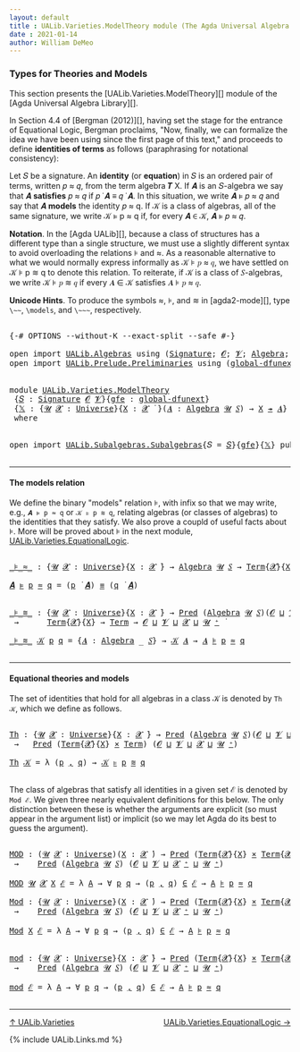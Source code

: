 ```yaml
---
layout: default
title : UALib.Varieties.ModelTheory module (The Agda Universal Algebra Library)
date : 2021-01-14
author: William DeMeo
---
```


### <a id="types-for-theories-and-models">Types for Theories and Models</a>

This section presents the [UALib.Varieties.ModelTheory][] module of the [Agda Universal Algebra Library][].

In Section 4.4 of [Bergman (2012)][], having set the stage for the entrance of Equational Logic, Bergman proclaims,  "Now, finally, we can formalize the idea we have been using since the first page of this text," and proceeds to define **identities of terms** as follows (paraphrasing for notational consistency):

  Let 𝑆 be a signature. An **identity** (or **equation**) in 𝑆 is an ordered pair of terms, written 𝑝 ≈ 𝑞,
  from the term algebra 𝑻 X. If 𝑨 is an 𝑆-algebra we say that 𝑨 **satisfies** 𝑝 ≈ 𝑞 if 𝑝 ̇ 𝑨 ≡ 𝑞 ̇ 𝑨.
  In this situation, we write 𝑨 ⊧ 𝑝 ≈ 𝑞 and say that 𝑨 **models** the identity 𝑝 ≈ q. If 𝒦 is a class of
  algebras, all of the same signature, we write 𝒦 ⊧ p ≈ q if, for every 𝑨 ∈ 𝒦, 𝑨 ⊧ 𝑝 ≈ 𝑞.

**Notation**. In the [Agda UALib][], because a class of structures has a different type than a single structure, we must use a slightly different syntax to avoid overloading the relations ⊧ and ≈. As a reasonable alternative to what we would normally express informally as 𝒦 ⊧ 𝑝 ≈ 𝑞, we have settled on 𝒦 ⊧ p ≋ q to denote this relation.  To reiterate, if 𝒦 is a class of 𝑆-algebras, we write 𝒦 ⊧ 𝑝 ≋ 𝑞 if every 𝑨 ∈ 𝒦 satisfies 𝑨 ⊧ 𝑝 ≈ 𝑞.

**Unicode Hints**. To produce the symbols ≈, ⊧, and ≋ in [agda2-mode][], type `\~~`, `\models`, and `\~~~`, respectively.

<pre class="Agda">

<a id="1629" class="Symbol">{-#</a> <a id="1633" class="Keyword">OPTIONS</a> <a id="1641" class="Pragma">--without-K</a> <a id="1653" class="Pragma">--exact-split</a> <a id="1667" class="Pragma">--safe</a> <a id="1674" class="Symbol">#-}</a>

<a id="1679" class="Keyword">open</a> <a id="1684" class="Keyword">import</a> <a id="1691" href="UALib.Algebras.html" class="Module">UALib.Algebras</a> <a id="1706" class="Keyword">using</a> <a id="1712" class="Symbol">(</a><a id="1713" href="UALib.Algebras.Signatures.html#1452" class="Function">Signature</a><a id="1722" class="Symbol">;</a> <a id="1724" href="universes.html#613" class="Generalizable">𝓞</a><a id="1725" class="Symbol">;</a> <a id="1727" href="universes.html#617" class="Generalizable">𝓥</a><a id="1728" class="Symbol">;</a> <a id="1730" href="UALib.Algebras.Algebras.html#811" class="Function">Algebra</a><a id="1737" class="Symbol">;</a> <a id="1739" href="UALib.Algebras.Algebras.html#3925" class="Function Operator">_↠_</a><a id="1742" class="Symbol">)</a>
<a id="1744" class="Keyword">open</a> <a id="1749" class="Keyword">import</a> <a id="1756" href="UALib.Prelude.Preliminaries.html" class="Module">UALib.Prelude.Preliminaries</a> <a id="1784" class="Keyword">using</a> <a id="1790" class="Symbol">(</a><a id="1791" href="MGS-Subsingleton-Theorems.html#3468" class="Function">global-dfunext</a><a id="1805" class="Symbol">;</a> <a id="1807" href="universes.html#551" class="Postulate">Universe</a><a id="1815" class="Symbol">;</a> <a id="1817" href="universes.html#758" class="Function Operator">_̇</a><a id="1819" class="Symbol">)</a>


<a id="1823" class="Keyword">module</a> <a id="1830" href="UALib.Varieties.ModelTheory.html" class="Module">UALib.Varieties.ModelTheory</a>
 <a id="1859" class="Symbol">{</a><a id="1860" href="UALib.Varieties.ModelTheory.html#1860" class="Bound">𝑆</a> <a id="1862" class="Symbol">:</a> <a id="1864" href="UALib.Algebras.Signatures.html#1452" class="Function">Signature</a> <a id="1874" href="universes.html#613" class="Generalizable">𝓞</a> <a id="1876" href="universes.html#617" class="Generalizable">𝓥</a><a id="1877" class="Symbol">}{</a><a id="1879" href="UALib.Varieties.ModelTheory.html#1879" class="Bound">gfe</a> <a id="1883" class="Symbol">:</a> <a id="1885" href="MGS-Subsingleton-Theorems.html#3468" class="Function">global-dfunext</a><a id="1899" class="Symbol">}</a>
 <a id="1902" class="Symbol">{</a><a id="1903" href="UALib.Varieties.ModelTheory.html#1903" class="Bound">𝕏</a> <a id="1905" class="Symbol">:</a> <a id="1907" class="Symbol">{</a><a id="1908" href="UALib.Varieties.ModelTheory.html#1908" class="Bound">𝓤</a> <a id="1910" href="UALib.Varieties.ModelTheory.html#1910" class="Bound">𝓧</a> <a id="1912" class="Symbol">:</a> <a id="1914" href="universes.html#551" class="Postulate">Universe</a><a id="1922" class="Symbol">}{</a><a id="1924" href="UALib.Varieties.ModelTheory.html#1924" class="Bound">X</a> <a id="1926" class="Symbol">:</a> <a id="1928" href="UALib.Varieties.ModelTheory.html#1910" class="Bound">𝓧</a> <a id="1930" href="universes.html#758" class="Function Operator">̇</a> <a id="1932" class="Symbol">}(</a><a id="1934" href="UALib.Varieties.ModelTheory.html#1934" class="Bound">𝑨</a> <a id="1936" class="Symbol">:</a> <a id="1938" href="UALib.Algebras.Algebras.html#811" class="Function">Algebra</a> <a id="1946" href="UALib.Varieties.ModelTheory.html#1908" class="Bound">𝓤</a> <a id="1948" href="UALib.Varieties.ModelTheory.html#1860" class="Bound">𝑆</a><a id="1949" class="Symbol">)</a> <a id="1951" class="Symbol">→</a> <a id="1953" href="UALib.Varieties.ModelTheory.html#1924" class="Bound">X</a> <a id="1955" href="UALib.Algebras.Algebras.html#3925" class="Function Operator">↠</a> <a id="1957" href="UALib.Varieties.ModelTheory.html#1934" class="Bound">𝑨</a><a id="1958" class="Symbol">}</a>
 <a id="1961" class="Keyword">where</a>


<a id="1969" class="Keyword">open</a> <a id="1974" class="Keyword">import</a> <a id="1981" href="UALib.Subalgebras.Subalgebras.html" class="Module">UALib.Subalgebras.Subalgebras</a><a id="2010" class="Symbol">{</a><a id="2011" class="Argument">𝑆</a> <a id="2013" class="Symbol">=</a> <a id="2015" href="UALib.Varieties.ModelTheory.html#1860" class="Bound">𝑆</a><a id="2016" class="Symbol">}{</a><a id="2018" href="UALib.Varieties.ModelTheory.html#1879" class="Bound">gfe</a><a id="2021" class="Symbol">}{</a><a id="2023" href="UALib.Varieties.ModelTheory.html#1903" class="Bound">𝕏</a><a id="2024" class="Symbol">}</a> <a id="2026" class="Keyword">public</a>

</pre>

---------------------------------------

#### <a id="the-models-relation">The models relation</a>

We define the binary "models" relation ⊧, with infix so that we may write, e.g., `𝑨 ⊧ p ≈ q` or `𝒦 ⊧ p ≋ q`, relating algebras (or classes of algebras) to the identities that they satisfy. We also prove a coupld of useful facts about ⊧.  More will be proved about ⊧ in the next module, [UALib.Varieties.EquationalLogic](UALib.Varieties.EquationalLogic.html).

<pre class="Agda">

<a id="_⊧_≈_"></a><a id="2519" href="UALib.Varieties.ModelTheory.html#2519" class="Function Operator">_⊧_≈_</a> <a id="2525" class="Symbol">:</a> <a id="2527" class="Symbol">{</a><a id="2528" href="UALib.Varieties.ModelTheory.html#2528" class="Bound">𝓤</a> <a id="2530" href="UALib.Varieties.ModelTheory.html#2530" class="Bound">𝓧</a> <a id="2532" class="Symbol">:</a> <a id="2534" href="universes.html#551" class="Postulate">Universe</a><a id="2542" class="Symbol">}{</a><a id="2544" href="UALib.Varieties.ModelTheory.html#2544" class="Bound">X</a> <a id="2546" class="Symbol">:</a> <a id="2548" href="UALib.Varieties.ModelTheory.html#2530" class="Bound">𝓧</a> <a id="2550" href="universes.html#758" class="Function Operator">̇</a><a id="2551" class="Symbol">}</a> <a id="2553" class="Symbol">→</a> <a id="2555" href="UALib.Algebras.Algebras.html#811" class="Function">Algebra</a> <a id="2563" href="UALib.Varieties.ModelTheory.html#2528" class="Bound">𝓤</a> <a id="2565" href="UALib.Varieties.ModelTheory.html#1860" class="Bound">𝑆</a> <a id="2567" class="Symbol">→</a> <a id="2569" href="UALib.Terms.Basic.html#1040" class="Datatype">Term</a><a id="2573" class="Symbol">{</a><a id="2574" href="UALib.Varieties.ModelTheory.html#2530" class="Bound">𝓧</a><a id="2575" class="Symbol">}{</a><a id="2577" href="UALib.Varieties.ModelTheory.html#2544" class="Bound">X</a><a id="2578" class="Symbol">}</a> <a id="2580" class="Symbol">→</a> <a id="2582" href="UALib.Terms.Basic.html#1040" class="Datatype">Term</a> <a id="2587" class="Symbol">→</a> <a id="2589" href="UALib.Varieties.ModelTheory.html#2528" class="Bound">𝓤</a> <a id="2591" href="Agda.Primitive.html#636" class="Function Operator">⊔</a> <a id="2593" href="UALib.Varieties.ModelTheory.html#2530" class="Bound">𝓧</a> <a id="2595" href="universes.html#758" class="Function Operator">̇</a>

<a id="2598" href="UALib.Varieties.ModelTheory.html#2598" class="Bound">𝑨</a> <a id="2600" href="UALib.Varieties.ModelTheory.html#2519" class="Function Operator">⊧</a> <a id="2602" href="UALib.Varieties.ModelTheory.html#2602" class="Bound">p</a> <a id="2604" href="UALib.Varieties.ModelTheory.html#2519" class="Function Operator">≈</a> <a id="2606" href="UALib.Varieties.ModelTheory.html#2606" class="Bound">q</a> <a id="2608" class="Symbol">=</a> <a id="2610" class="Symbol">(</a><a id="2611" href="UALib.Varieties.ModelTheory.html#2602" class="Bound">p</a> <a id="2613" href="UALib.Terms.Operations.html#1383" class="Function Operator">̇</a> <a id="2615" href="UALib.Varieties.ModelTheory.html#2598" class="Bound">𝑨</a><a id="2616" class="Symbol">)</a> <a id="2618" href="MGS-MLTT.html#4207" class="Datatype Operator">≡</a> <a id="2620" class="Symbol">(</a><a id="2621" href="UALib.Varieties.ModelTheory.html#2606" class="Bound">q</a> <a id="2623" href="UALib.Terms.Operations.html#1383" class="Function Operator">̇</a> <a id="2625" href="UALib.Varieties.ModelTheory.html#2598" class="Bound">𝑨</a><a id="2626" class="Symbol">)</a>


<a id="_⊧_≋_"></a><a id="2630" href="UALib.Varieties.ModelTheory.html#2630" class="Function Operator">_⊧_≋_</a> <a id="2636" class="Symbol">:</a> <a id="2638" class="Symbol">{</a><a id="2639" href="UALib.Varieties.ModelTheory.html#2639" class="Bound">𝓤</a> <a id="2641" href="UALib.Varieties.ModelTheory.html#2641" class="Bound">𝓧</a> <a id="2643" class="Symbol">:</a> <a id="2645" href="universes.html#551" class="Postulate">Universe</a><a id="2653" class="Symbol">}{</a><a id="2655" href="UALib.Varieties.ModelTheory.html#2655" class="Bound">X</a> <a id="2657" class="Symbol">:</a> <a id="2659" href="UALib.Varieties.ModelTheory.html#2641" class="Bound">𝓧</a> <a id="2661" href="universes.html#758" class="Function Operator">̇</a><a id="2662" class="Symbol">}</a> <a id="2664" class="Symbol">→</a> <a id="2666" href="UALib.Relations.Unary.html#1066" class="Function">Pred</a> <a id="2671" class="Symbol">(</a><a id="2672" href="UALib.Algebras.Algebras.html#811" class="Function">Algebra</a> <a id="2680" href="UALib.Varieties.ModelTheory.html#2639" class="Bound">𝓤</a> <a id="2682" href="UALib.Varieties.ModelTheory.html#1860" class="Bound">𝑆</a><a id="2683" class="Symbol">)(</a><a id="2685" href="UALib.Varieties.ModelTheory.html#1874" class="Bound">𝓞</a> <a id="2687" href="Agda.Primitive.html#636" class="Function Operator">⊔</a> <a id="2689" href="UALib.Varieties.ModelTheory.html#1876" class="Bound">𝓥</a> <a id="2691" href="Agda.Primitive.html#636" class="Function Operator">⊔</a> <a id="2693" href="UALib.Varieties.ModelTheory.html#2639" class="Bound">𝓤</a> <a id="2695" href="universes.html#527" class="Function Operator">⁺</a><a id="2696" class="Symbol">)</a>
 <a id="2699" class="Symbol">→</a>      <a id="2706" href="UALib.Terms.Basic.html#1040" class="Datatype">Term</a><a id="2710" class="Symbol">{</a><a id="2711" href="UALib.Varieties.ModelTheory.html#2641" class="Bound">𝓧</a><a id="2712" class="Symbol">}{</a><a id="2714" href="UALib.Varieties.ModelTheory.html#2655" class="Bound">X</a><a id="2715" class="Symbol">}</a> <a id="2717" class="Symbol">→</a> <a id="2719" href="UALib.Terms.Basic.html#1040" class="Datatype">Term</a> <a id="2724" class="Symbol">→</a> <a id="2726" href="UALib.Varieties.ModelTheory.html#1874" class="Bound">𝓞</a> <a id="2728" href="Agda.Primitive.html#636" class="Function Operator">⊔</a> <a id="2730" href="UALib.Varieties.ModelTheory.html#1876" class="Bound">𝓥</a> <a id="2732" href="Agda.Primitive.html#636" class="Function Operator">⊔</a> <a id="2734" href="UALib.Varieties.ModelTheory.html#2641" class="Bound">𝓧</a> <a id="2736" href="Agda.Primitive.html#636" class="Function Operator">⊔</a> <a id="2738" href="UALib.Varieties.ModelTheory.html#2639" class="Bound">𝓤</a> <a id="2740" href="universes.html#527" class="Function Operator">⁺</a> <a id="2742" href="universes.html#758" class="Function Operator">̇</a>

<a id="2745" href="UALib.Varieties.ModelTheory.html#2630" class="Function Operator">_⊧_≋_</a> <a id="2751" href="UALib.Varieties.ModelTheory.html#2751" class="Bound">𝒦</a> <a id="2753" href="UALib.Varieties.ModelTheory.html#2753" class="Bound">p</a> <a id="2755" href="UALib.Varieties.ModelTheory.html#2755" class="Bound">q</a> <a id="2757" class="Symbol">=</a> <a id="2759" class="Symbol">{</a><a id="2760" href="UALib.Varieties.ModelTheory.html#2760" class="Bound">𝑨</a> <a id="2762" class="Symbol">:</a> <a id="2764" href="UALib.Algebras.Algebras.html#811" class="Function">Algebra</a> <a id="2772" class="Symbol">_</a> <a id="2774" href="UALib.Varieties.ModelTheory.html#1860" class="Bound">𝑆</a><a id="2775" class="Symbol">}</a> <a id="2777" class="Symbol">→</a> <a id="2779" href="UALib.Varieties.ModelTheory.html#2751" class="Bound">𝒦</a> <a id="2781" href="UALib.Varieties.ModelTheory.html#2760" class="Bound">𝑨</a> <a id="2783" class="Symbol">→</a> <a id="2785" href="UALib.Varieties.ModelTheory.html#2760" class="Bound">𝑨</a> <a id="2787" href="UALib.Varieties.ModelTheory.html#2519" class="Function Operator">⊧</a> <a id="2789" href="UALib.Varieties.ModelTheory.html#2753" class="Bound">p</a> <a id="2791" href="UALib.Varieties.ModelTheory.html#2519" class="Function Operator">≈</a> <a id="2793" href="UALib.Varieties.ModelTheory.html#2755" class="Bound">q</a>

</pre>

-------------------------------------------

#### <a id="equational-theories-and-classes">Equational theories and models</a>

The set of identities that hold for all algebras in a class 𝒦 is denoted by `Th 𝒦`, which we define as follows.

<pre class="Agda">

<a id="Th"></a><a id="3061" href="UALib.Varieties.ModelTheory.html#3061" class="Function">Th</a> <a id="3064" class="Symbol">:</a> <a id="3066" class="Symbol">{</a><a id="3067" href="UALib.Varieties.ModelTheory.html#3067" class="Bound">𝓤</a> <a id="3069" href="UALib.Varieties.ModelTheory.html#3069" class="Bound">𝓧</a> <a id="3071" class="Symbol">:</a> <a id="3073" href="universes.html#551" class="Postulate">Universe</a><a id="3081" class="Symbol">}{</a><a id="3083" href="UALib.Varieties.ModelTheory.html#3083" class="Bound">X</a> <a id="3085" class="Symbol">:</a> <a id="3087" href="UALib.Varieties.ModelTheory.html#3069" class="Bound">𝓧</a> <a id="3089" href="universes.html#758" class="Function Operator">̇</a><a id="3090" class="Symbol">}</a> <a id="3092" class="Symbol">→</a> <a id="3094" href="UALib.Relations.Unary.html#1066" class="Function">Pred</a> <a id="3099" class="Symbol">(</a><a id="3100" href="UALib.Algebras.Algebras.html#811" class="Function">Algebra</a> <a id="3108" href="UALib.Varieties.ModelTheory.html#3067" class="Bound">𝓤</a> <a id="3110" href="UALib.Varieties.ModelTheory.html#1860" class="Bound">𝑆</a><a id="3111" class="Symbol">)(</a><a id="3113" href="UALib.Varieties.ModelTheory.html#1874" class="Bound">𝓞</a> <a id="3115" href="Agda.Primitive.html#636" class="Function Operator">⊔</a> <a id="3117" href="UALib.Varieties.ModelTheory.html#1876" class="Bound">𝓥</a> <a id="3119" href="Agda.Primitive.html#636" class="Function Operator">⊔</a> <a id="3121" href="UALib.Varieties.ModelTheory.html#3067" class="Bound">𝓤</a> <a id="3123" href="universes.html#527" class="Function Operator">⁺</a><a id="3124" class="Symbol">)</a>
 <a id="3127" class="Symbol">→</a>   <a id="3131" href="UALib.Relations.Unary.html#1066" class="Function">Pred</a> <a id="3136" class="Symbol">(</a><a id="3137" href="UALib.Terms.Basic.html#1040" class="Datatype">Term</a><a id="3141" class="Symbol">{</a><a id="3142" href="UALib.Varieties.ModelTheory.html#3069" class="Bound">𝓧</a><a id="3143" class="Symbol">}{</a><a id="3145" href="UALib.Varieties.ModelTheory.html#3083" class="Bound">X</a><a id="3146" class="Symbol">}</a> <a id="3148" href="MGS-MLTT.html#3515" class="Function Operator">×</a> <a id="3150" href="UALib.Terms.Basic.html#1040" class="Datatype">Term</a><a id="3154" class="Symbol">)</a> <a id="3156" class="Symbol">(</a><a id="3157" href="UALib.Varieties.ModelTheory.html#1874" class="Bound">𝓞</a> <a id="3159" href="Agda.Primitive.html#636" class="Function Operator">⊔</a> <a id="3161" href="UALib.Varieties.ModelTheory.html#1876" class="Bound">𝓥</a> <a id="3163" href="Agda.Primitive.html#636" class="Function Operator">⊔</a> <a id="3165" href="UALib.Varieties.ModelTheory.html#3069" class="Bound">𝓧</a> <a id="3167" href="Agda.Primitive.html#636" class="Function Operator">⊔</a> <a id="3169" href="UALib.Varieties.ModelTheory.html#3067" class="Bound">𝓤</a> <a id="3171" href="universes.html#527" class="Function Operator">⁺</a><a id="3172" class="Symbol">)</a>

<a id="3175" href="UALib.Varieties.ModelTheory.html#3061" class="Function">Th</a> <a id="3178" href="UALib.Varieties.ModelTheory.html#3178" class="Bound">𝒦</a> <a id="3180" class="Symbol">=</a> <a id="3182" class="Symbol">λ</a> <a id="3184" class="Symbol">(</a><a id="3185" href="UALib.Varieties.ModelTheory.html#3185" class="Bound">p</a> <a id="3187" href="MGS-MLTT.html#2929" class="InductiveConstructor Operator">,</a> <a id="3189" href="UALib.Varieties.ModelTheory.html#3189" class="Bound">q</a><a id="3190" class="Symbol">)</a> <a id="3192" class="Symbol">→</a> <a id="3194" href="UALib.Varieties.ModelTheory.html#3178" class="Bound">𝒦</a> <a id="3196" href="UALib.Varieties.ModelTheory.html#2630" class="Function Operator">⊧</a> <a id="3198" href="UALib.Varieties.ModelTheory.html#3185" class="Bound">p</a> <a id="3200" href="UALib.Varieties.ModelTheory.html#2630" class="Function Operator">≋</a> <a id="3202" href="UALib.Varieties.ModelTheory.html#3189" class="Bound">q</a>

</pre>

The class of algebras that satisfy all identities in a given set ℰ is denoted by `Mod ℰ`.  We given three nearly equivalent definitions for this below.  The only distinction between these is whether the arguments are explicit (so must appear in the argument list) or implicit (so we may let Agda do its best to guess the argument).

<pre class="Agda">

<a id="MOD"></a><a id="3564" href="UALib.Varieties.ModelTheory.html#3564" class="Function">MOD</a> <a id="3568" class="Symbol">:</a> <a id="3570" class="Symbol">(</a><a id="3571" href="UALib.Varieties.ModelTheory.html#3571" class="Bound">𝓤</a> <a id="3573" href="UALib.Varieties.ModelTheory.html#3573" class="Bound">𝓧</a> <a id="3575" class="Symbol">:</a> <a id="3577" href="universes.html#551" class="Postulate">Universe</a><a id="3585" class="Symbol">)(</a><a id="3587" href="UALib.Varieties.ModelTheory.html#3587" class="Bound">X</a> <a id="3589" class="Symbol">:</a> <a id="3591" href="UALib.Varieties.ModelTheory.html#3573" class="Bound">𝓧</a> <a id="3593" href="universes.html#758" class="Function Operator">̇</a><a id="3594" class="Symbol">)</a> <a id="3596" class="Symbol">→</a> <a id="3598" href="UALib.Relations.Unary.html#1066" class="Function">Pred</a> <a id="3603" class="Symbol">(</a><a id="3604" href="UALib.Terms.Basic.html#1040" class="Datatype">Term</a><a id="3608" class="Symbol">{</a><a id="3609" href="UALib.Varieties.ModelTheory.html#3573" class="Bound">𝓧</a><a id="3610" class="Symbol">}{</a><a id="3612" href="UALib.Varieties.ModelTheory.html#3587" class="Bound">X</a><a id="3613" class="Symbol">}</a> <a id="3615" href="MGS-MLTT.html#3515" class="Function Operator">×</a> <a id="3617" href="UALib.Terms.Basic.html#1040" class="Datatype">Term</a><a id="3621" class="Symbol">{</a><a id="3622" href="UALib.Varieties.ModelTheory.html#3573" class="Bound">𝓧</a><a id="3623" class="Symbol">}{</a><a id="3625" href="UALib.Varieties.ModelTheory.html#3587" class="Bound">X</a><a id="3626" class="Symbol">})</a> <a id="3629" class="Symbol">(</a><a id="3630" href="UALib.Varieties.ModelTheory.html#1874" class="Bound">𝓞</a> <a id="3632" href="Agda.Primitive.html#636" class="Function Operator">⊔</a> <a id="3634" href="UALib.Varieties.ModelTheory.html#1876" class="Bound">𝓥</a> <a id="3636" href="Agda.Primitive.html#636" class="Function Operator">⊔</a> <a id="3638" href="UALib.Varieties.ModelTheory.html#3573" class="Bound">𝓧</a> <a id="3640" href="Agda.Primitive.html#636" class="Function Operator">⊔</a> <a id="3642" href="UALib.Varieties.ModelTheory.html#3571" class="Bound">𝓤</a> <a id="3644" href="universes.html#527" class="Function Operator">⁺</a><a id="3645" class="Symbol">)</a>
 <a id="3648" class="Symbol">→</a>    <a id="3653" href="UALib.Relations.Unary.html#1066" class="Function">Pred</a> <a id="3658" class="Symbol">(</a><a id="3659" href="UALib.Algebras.Algebras.html#811" class="Function">Algebra</a> <a id="3667" href="UALib.Varieties.ModelTheory.html#3571" class="Bound">𝓤</a> <a id="3669" href="UALib.Varieties.ModelTheory.html#1860" class="Bound">𝑆</a><a id="3670" class="Symbol">)</a> <a id="3672" class="Symbol">(</a><a id="3673" href="UALib.Varieties.ModelTheory.html#1874" class="Bound">𝓞</a> <a id="3675" href="Agda.Primitive.html#636" class="Function Operator">⊔</a> <a id="3677" href="UALib.Varieties.ModelTheory.html#1876" class="Bound">𝓥</a> <a id="3679" href="Agda.Primitive.html#636" class="Function Operator">⊔</a> <a id="3681" href="UALib.Varieties.ModelTheory.html#3573" class="Bound">𝓧</a> <a id="3683" href="universes.html#527" class="Function Operator">⁺</a> <a id="3685" href="Agda.Primitive.html#636" class="Function Operator">⊔</a> <a id="3687" href="UALib.Varieties.ModelTheory.html#3571" class="Bound">𝓤</a> <a id="3689" href="universes.html#527" class="Function Operator">⁺</a><a id="3690" class="Symbol">)</a>

<a id="3693" href="UALib.Varieties.ModelTheory.html#3564" class="Function">MOD</a> <a id="3697" href="UALib.Varieties.ModelTheory.html#3697" class="Bound">𝓤</a> <a id="3699" href="UALib.Varieties.ModelTheory.html#3699" class="Bound">𝓧</a> <a id="3701" href="UALib.Varieties.ModelTheory.html#3701" class="Bound">X</a> <a id="3703" href="UALib.Varieties.ModelTheory.html#3703" class="Bound">ℰ</a> <a id="3705" class="Symbol">=</a> <a id="3707" class="Symbol">λ</a> <a id="3709" href="UALib.Varieties.ModelTheory.html#3709" class="Bound">A</a> <a id="3711" class="Symbol">→</a> <a id="3713" class="Symbol">∀</a> <a id="3715" href="UALib.Varieties.ModelTheory.html#3715" class="Bound">p</a> <a id="3717" href="UALib.Varieties.ModelTheory.html#3717" class="Bound">q</a> <a id="3719" class="Symbol">→</a> <a id="3721" class="Symbol">(</a><a id="3722" href="UALib.Varieties.ModelTheory.html#3715" class="Bound">p</a> <a id="3724" href="MGS-MLTT.html#2929" class="InductiveConstructor Operator">,</a> <a id="3726" href="UALib.Varieties.ModelTheory.html#3717" class="Bound">q</a><a id="3727" class="Symbol">)</a> <a id="3729" href="UALib.Relations.Unary.html#2667" class="Function Operator">∈</a> <a id="3731" href="UALib.Varieties.ModelTheory.html#3703" class="Bound">ℰ</a> <a id="3733" class="Symbol">→</a> <a id="3735" href="UALib.Varieties.ModelTheory.html#3709" class="Bound">A</a> <a id="3737" href="UALib.Varieties.ModelTheory.html#2519" class="Function Operator">⊧</a> <a id="3739" href="UALib.Varieties.ModelTheory.html#3715" class="Bound">p</a> <a id="3741" href="UALib.Varieties.ModelTheory.html#2519" class="Function Operator">≈</a> <a id="3743" href="UALib.Varieties.ModelTheory.html#3717" class="Bound">q</a>

<a id="Mod"></a><a id="3746" href="UALib.Varieties.ModelTheory.html#3746" class="Function">Mod</a> <a id="3750" class="Symbol">:</a> <a id="3752" class="Symbol">{</a><a id="3753" href="UALib.Varieties.ModelTheory.html#3753" class="Bound">𝓤</a> <a id="3755" href="UALib.Varieties.ModelTheory.html#3755" class="Bound">𝓧</a> <a id="3757" class="Symbol">:</a> <a id="3759" href="universes.html#551" class="Postulate">Universe</a><a id="3767" class="Symbol">}(</a><a id="3769" href="UALib.Varieties.ModelTheory.html#3769" class="Bound">X</a> <a id="3771" class="Symbol">:</a> <a id="3773" href="UALib.Varieties.ModelTheory.html#3755" class="Bound">𝓧</a> <a id="3775" href="universes.html#758" class="Function Operator">̇</a><a id="3776" class="Symbol">)</a> <a id="3778" class="Symbol">→</a> <a id="3780" href="UALib.Relations.Unary.html#1066" class="Function">Pred</a> <a id="3785" class="Symbol">(</a><a id="3786" href="UALib.Terms.Basic.html#1040" class="Datatype">Term</a><a id="3790" class="Symbol">{</a><a id="3791" href="UALib.Varieties.ModelTheory.html#3755" class="Bound">𝓧</a><a id="3792" class="Symbol">}{</a><a id="3794" href="UALib.Varieties.ModelTheory.html#3769" class="Bound">X</a><a id="3795" class="Symbol">}</a> <a id="3797" href="MGS-MLTT.html#3515" class="Function Operator">×</a> <a id="3799" href="UALib.Terms.Basic.html#1040" class="Datatype">Term</a><a id="3803" class="Symbol">{</a><a id="3804" href="UALib.Varieties.ModelTheory.html#3755" class="Bound">𝓧</a><a id="3805" class="Symbol">}{</a><a id="3807" href="UALib.Varieties.ModelTheory.html#3769" class="Bound">X</a><a id="3808" class="Symbol">})</a> <a id="3811" class="Symbol">(</a><a id="3812" href="UALib.Varieties.ModelTheory.html#1874" class="Bound">𝓞</a> <a id="3814" href="Agda.Primitive.html#636" class="Function Operator">⊔</a> <a id="3816" href="UALib.Varieties.ModelTheory.html#1876" class="Bound">𝓥</a> <a id="3818" href="Agda.Primitive.html#636" class="Function Operator">⊔</a> <a id="3820" href="UALib.Varieties.ModelTheory.html#3755" class="Bound">𝓧</a> <a id="3822" href="Agda.Primitive.html#636" class="Function Operator">⊔</a> <a id="3824" href="UALib.Varieties.ModelTheory.html#3753" class="Bound">𝓤</a> <a id="3826" href="universes.html#527" class="Function Operator">⁺</a><a id="3827" class="Symbol">)</a>
 <a id="3830" class="Symbol">→</a>    <a id="3835" href="UALib.Relations.Unary.html#1066" class="Function">Pred</a> <a id="3840" class="Symbol">(</a><a id="3841" href="UALib.Algebras.Algebras.html#811" class="Function">Algebra</a> <a id="3849" href="UALib.Varieties.ModelTheory.html#3753" class="Bound">𝓤</a> <a id="3851" href="UALib.Varieties.ModelTheory.html#1860" class="Bound">𝑆</a><a id="3852" class="Symbol">)</a> <a id="3854" class="Symbol">(</a><a id="3855" href="UALib.Varieties.ModelTheory.html#1874" class="Bound">𝓞</a> <a id="3857" href="Agda.Primitive.html#636" class="Function Operator">⊔</a> <a id="3859" href="UALib.Varieties.ModelTheory.html#1876" class="Bound">𝓥</a> <a id="3861" href="Agda.Primitive.html#636" class="Function Operator">⊔</a> <a id="3863" href="UALib.Varieties.ModelTheory.html#3755" class="Bound">𝓧</a> <a id="3865" href="universes.html#527" class="Function Operator">⁺</a> <a id="3867" href="Agda.Primitive.html#636" class="Function Operator">⊔</a> <a id="3869" href="UALib.Varieties.ModelTheory.html#3753" class="Bound">𝓤</a> <a id="3871" href="universes.html#527" class="Function Operator">⁺</a><a id="3872" class="Symbol">)</a>

<a id="3875" href="UALib.Varieties.ModelTheory.html#3746" class="Function">Mod</a> <a id="3879" href="UALib.Varieties.ModelTheory.html#3879" class="Bound">X</a> <a id="3881" href="UALib.Varieties.ModelTheory.html#3881" class="Bound">ℰ</a> <a id="3883" class="Symbol">=</a> <a id="3885" class="Symbol">λ</a> <a id="3887" href="UALib.Varieties.ModelTheory.html#3887" class="Bound">A</a> <a id="3889" class="Symbol">→</a> <a id="3891" class="Symbol">∀</a> <a id="3893" href="UALib.Varieties.ModelTheory.html#3893" class="Bound">p</a> <a id="3895" href="UALib.Varieties.ModelTheory.html#3895" class="Bound">q</a> <a id="3897" class="Symbol">→</a> <a id="3899" class="Symbol">(</a><a id="3900" href="UALib.Varieties.ModelTheory.html#3893" class="Bound">p</a> <a id="3902" href="MGS-MLTT.html#2929" class="InductiveConstructor Operator">,</a> <a id="3904" href="UALib.Varieties.ModelTheory.html#3895" class="Bound">q</a><a id="3905" class="Symbol">)</a> <a id="3907" href="UALib.Relations.Unary.html#2667" class="Function Operator">∈</a> <a id="3909" href="UALib.Varieties.ModelTheory.html#3881" class="Bound">ℰ</a> <a id="3911" class="Symbol">→</a> <a id="3913" href="UALib.Varieties.ModelTheory.html#3887" class="Bound">A</a> <a id="3915" href="UALib.Varieties.ModelTheory.html#2519" class="Function Operator">⊧</a> <a id="3917" href="UALib.Varieties.ModelTheory.html#3893" class="Bound">p</a> <a id="3919" href="UALib.Varieties.ModelTheory.html#2519" class="Function Operator">≈</a> <a id="3921" href="UALib.Varieties.ModelTheory.html#3895" class="Bound">q</a>


<a id="mod"></a><a id="3925" href="UALib.Varieties.ModelTheory.html#3925" class="Function">mod</a> <a id="3929" class="Symbol">:</a> <a id="3931" class="Symbol">{</a><a id="3932" href="UALib.Varieties.ModelTheory.html#3932" class="Bound">𝓤</a> <a id="3934" href="UALib.Varieties.ModelTheory.html#3934" class="Bound">𝓧</a> <a id="3936" class="Symbol">:</a> <a id="3938" href="universes.html#551" class="Postulate">Universe</a><a id="3946" class="Symbol">}{</a><a id="3948" href="UALib.Varieties.ModelTheory.html#3948" class="Bound">X</a> <a id="3950" class="Symbol">:</a> <a id="3952" href="UALib.Varieties.ModelTheory.html#3934" class="Bound">𝓧</a> <a id="3954" href="universes.html#758" class="Function Operator">̇</a><a id="3955" class="Symbol">}</a> <a id="3957" class="Symbol">→</a> <a id="3959" href="UALib.Relations.Unary.html#1066" class="Function">Pred</a> <a id="3964" class="Symbol">(</a><a id="3965" href="UALib.Terms.Basic.html#1040" class="Datatype">Term</a><a id="3969" class="Symbol">{</a><a id="3970" href="UALib.Varieties.ModelTheory.html#3934" class="Bound">𝓧</a><a id="3971" class="Symbol">}{</a><a id="3973" href="UALib.Varieties.ModelTheory.html#3948" class="Bound">X</a><a id="3974" class="Symbol">}</a> <a id="3976" href="MGS-MLTT.html#3515" class="Function Operator">×</a> <a id="3978" href="UALib.Terms.Basic.html#1040" class="Datatype">Term</a><a id="3982" class="Symbol">{</a><a id="3983" href="UALib.Varieties.ModelTheory.html#3934" class="Bound">𝓧</a><a id="3984" class="Symbol">}{</a><a id="3986" href="UALib.Varieties.ModelTheory.html#3948" class="Bound">X</a><a id="3987" class="Symbol">})</a> <a id="3990" class="Symbol">(</a><a id="3991" href="UALib.Varieties.ModelTheory.html#1874" class="Bound">𝓞</a> <a id="3993" href="Agda.Primitive.html#636" class="Function Operator">⊔</a> <a id="3995" href="UALib.Varieties.ModelTheory.html#1876" class="Bound">𝓥</a> <a id="3997" href="Agda.Primitive.html#636" class="Function Operator">⊔</a> <a id="3999" href="UALib.Varieties.ModelTheory.html#3934" class="Bound">𝓧</a> <a id="4001" href="Agda.Primitive.html#636" class="Function Operator">⊔</a> <a id="4003" href="UALib.Varieties.ModelTheory.html#3932" class="Bound">𝓤</a> <a id="4005" href="universes.html#527" class="Function Operator">⁺</a><a id="4006" class="Symbol">)</a>
 <a id="4009" class="Symbol">→</a>    <a id="4014" href="UALib.Relations.Unary.html#1066" class="Function">Pred</a> <a id="4019" class="Symbol">(</a><a id="4020" href="UALib.Algebras.Algebras.html#811" class="Function">Algebra</a> <a id="4028" href="UALib.Varieties.ModelTheory.html#3932" class="Bound">𝓤</a> <a id="4030" href="UALib.Varieties.ModelTheory.html#1860" class="Bound">𝑆</a><a id="4031" class="Symbol">)</a> <a id="4033" class="Symbol">(</a><a id="4034" href="UALib.Varieties.ModelTheory.html#1874" class="Bound">𝓞</a> <a id="4036" href="Agda.Primitive.html#636" class="Function Operator">⊔</a> <a id="4038" href="UALib.Varieties.ModelTheory.html#1876" class="Bound">𝓥</a> <a id="4040" href="Agda.Primitive.html#636" class="Function Operator">⊔</a> <a id="4042" href="UALib.Varieties.ModelTheory.html#3934" class="Bound">𝓧</a> <a id="4044" href="universes.html#527" class="Function Operator">⁺</a> <a id="4046" href="Agda.Primitive.html#636" class="Function Operator">⊔</a> <a id="4048" href="UALib.Varieties.ModelTheory.html#3932" class="Bound">𝓤</a> <a id="4050" href="universes.html#527" class="Function Operator">⁺</a><a id="4051" class="Symbol">)</a>

<a id="4054" href="UALib.Varieties.ModelTheory.html#3925" class="Function">mod</a> <a id="4058" href="UALib.Varieties.ModelTheory.html#4058" class="Bound">ℰ</a> <a id="4060" class="Symbol">=</a> <a id="4062" class="Symbol">λ</a> <a id="4064" href="UALib.Varieties.ModelTheory.html#4064" class="Bound">A</a> <a id="4066" class="Symbol">→</a> <a id="4068" class="Symbol">∀</a> <a id="4070" href="UALib.Varieties.ModelTheory.html#4070" class="Bound">p</a> <a id="4072" href="UALib.Varieties.ModelTheory.html#4072" class="Bound">q</a> <a id="4074" class="Symbol">→</a> <a id="4076" class="Symbol">(</a><a id="4077" href="UALib.Varieties.ModelTheory.html#4070" class="Bound">p</a> <a id="4079" href="MGS-MLTT.html#2929" class="InductiveConstructor Operator">,</a> <a id="4081" href="UALib.Varieties.ModelTheory.html#4072" class="Bound">q</a><a id="4082" class="Symbol">)</a> <a id="4084" href="UALib.Relations.Unary.html#2667" class="Function Operator">∈</a> <a id="4086" href="UALib.Varieties.ModelTheory.html#4058" class="Bound">ℰ</a> <a id="4088" class="Symbol">→</a> <a id="4090" href="UALib.Varieties.ModelTheory.html#4064" class="Bound">A</a> <a id="4092" href="UALib.Varieties.ModelTheory.html#2519" class="Function Operator">⊧</a> <a id="4094" href="UALib.Varieties.ModelTheory.html#4070" class="Bound">p</a> <a id="4096" href="UALib.Varieties.ModelTheory.html#2519" class="Function Operator">≈</a> <a id="4098" href="UALib.Varieties.ModelTheory.html#4072" class="Bound">q</a>

</pre>

------------------------------------------


[↑ UALib.Varieties](UALib.Varieties.html)
<span style="float:right;">[UALib.Varieties.EquationalLogic →](UALib.Varieties.EquationalLogic.html)</span>

{% include UALib.Links.md %}

